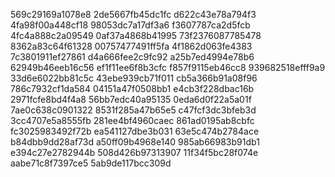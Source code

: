 569c29169a1078e8
2de5667fb45dc1fc
d622c43e78a794f3
4fa98f00a448cf18
98053dc7a17df3a6
f3607787ca2d5fcb
4fc4a888c2a09549
0af37a4868b41995
73f2376087785478
8362a83c64f61328
00757477491ff5fa
4f1862d063fe4383
7c3801911ef27861
d4a666fee2c9fc92
a25b7ed4994e78b6
62949b46eeb16c56
ef1f11ee6f8b3cfc
f857f9115eb46cc8
939682518efff9a9
33d6e6022bb81c5c
43ebe939cb71f011
cb5a366b91a08f96
786c7932cf1da584
04151a47f0508bb1
e4cb3f228dbac16b
2971fcfe8bd4f4a8
56bb7edc40a95135
0eda6d0f22a5a01f
7ae0c638c0901322
8531f285a47b65e5
c47fcf3dc3bfeb3d
3cc4707e5a8555fb
281ee4bf4960caec
861ad0195ab8cbfc
fc3025983492f72b
ea541127dbe3b031
63e5c474b2784ace
b84dbb9dd28af73d
a50ff09b4968e140
985ab66983b91db1
e394c27e2782944b
508d426b97313907
11f34f5bc28f074e
aabe71c8f7397ce5
5ab9de117bcc309d
